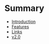 # Summary

* [Introduction](README.md)
* [Features](features.md)
* [Links](links.md)
* [v2.0](v20.md)

